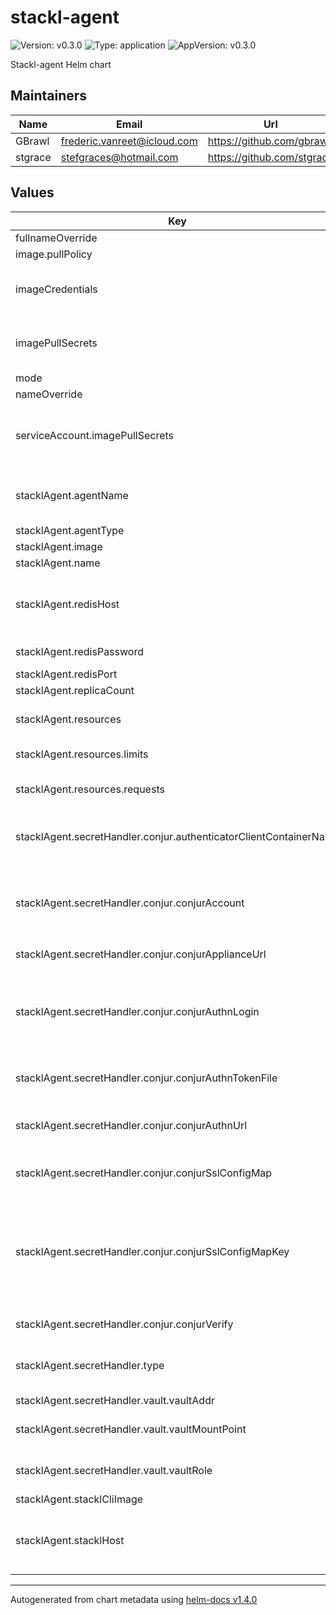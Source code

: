 # stackl-agent

![Version: v0.3.0](https://img.shields.io/badge/Version-v0.3.0-informational?style=flat-square) ![Type: application](https://img.shields.io/badge/Type-application-informational?style=flat-square) ![AppVersion: v0.3.0](https://img.shields.io/badge/AppVersion-v0.3.0-informational?style=flat-square)

Stackl-agent Helm chart

## Maintainers

| Name    | Email                       | Url                        |
| ------- | --------------------------- | -------------------------- |
| GBrawl  | frederic.vanreet@icloud.com | https://github.com/gbrawl  |
| stgrace | stefgraces@hotmail.com      | https://github.com/stgrace |

## Values

| Key                                                               | Type   | Default                                                                               | Description                                                                                                                 |
| ----------------------------------------------------------------- | ------ | ------------------------------------------------------------------------------------- | --------------------------------------------------------------------------------------------------------------------------- |
| fullnameOverride                                                  | string | `""`                                                                                  |                                                                                                                             |
| image.pullPolicy                                                  | string | `"Always"`                                                                            |                                                                                                                             |
| imageCredentials                                                  | list   | ``                                                                                    | ImagePullSecrets to be created in the Stackl namespace                                                                      |
| imagePullSecrets                                                  | list   | `[]`                                                                                  | Example imagePullSecrets: [name: pull-secret-name]                                                                          |
| mode                                                              | string | `"prod"`                                                                              |                                                                                                                             |
| nameOverride                                                      | string | `""`                                                                                  |                                                                                                                             |
| serviceAccount.imagePullSecrets                                   | list   | `""`                                                                                  | Example serviceAccount: imagePullSecrets: [name: pull-secret-name]                                                          |
| stacklAgent.agentName                                             | string | `"common"`                                                                            | Name of the agent. This can be used to target an agent                                                                      |
| stacklAgent.agentType                                             | string | `"kubernetes"`                                                                        |                                                                                                                             |
| stacklAgent.image                                                 | string | `"quay.io/stackl/stackl-agent:v0.3.0"`                                                |                                                                                                                             |
| stacklAgent.name                                                  | string | `"stackl-agent"`                                                                      |                                                                                                                             |
| stacklAgent.redisHost                                             | string | `"stackl-redis"`                                                                      | Stackl-Redis hostname. Defaults to Stackl-Redis service                                                                     |
| stacklAgent.redisPassword                                         | string | `""`                                                                                  | Stackl-Redis password                                                                                                       |
| stacklAgent.redisPort                                             | int    | `6379`                                                                                | Stackl-Redis port                                                                                                           |
| stacklAgent.replicaCount                                          | int    | `1`                                                                                   |                                                                                                                             |
| stacklAgent.resources                                             | object | `{"limits":{"cpu":"200m","memory":"64Mi"},"requests":{"cpu":"100m","memory":"64Mi"}}` | Stackl-agent resource limits and requests                                                                                   |
| stacklAgent.resources.limits                                      | object | `{"cpu":"200m","memory":"64Mi"}`                                                      | Stackl-agent resource limits                                                                                                |
| stacklAgent.resources.requests                                    | object | `{"cpu":"100m","memory":"64Mi"}`                                                      | Stackl-agent resource requests                                                                                              |
| stacklAgent.secretHandler.conjur.authenticatorClientContainerName | string | `"conjur-auth-client"`                                                                | Name of the container authenticating with Conjur                                                                            |
| stacklAgent.secretHandler.conjur.conjurAccount                    | string | `"default"`                                                                           | The account name designated to the Conjur appliance during initial configuration                                            |
| stacklAgent.secretHandler.conjur.conjurApplianceUrl               | string | `"https://conjur-conjur-oss.conjur.svc.cluster.local"`                                | Conjur URL                                                                                                                  |
| stacklAgent.secretHandler.conjur.conjurAuthnLogin                 | string | `"host/conjur/authn-k8s/stackl/apps/conjur-namespace"`                                | Specify the Conjur host that authenticates to Conjur. Set this value to a host id that is defined in policy                 |
| stacklAgent.secretHandler.conjur.conjurAuthnTokenFile             | string | `"/run/conjur/access-token"`                                                          | File to write Conjur access token to                                                                                        |
| stacklAgent.secretHandler.conjur.conjurAuthnUrl                   | string | `"https://conjur-conjur-oss.conjur.svc.cluster.local/authn-k8s/stackl"`               | Specify the credential service used to log into Conjur                                                                      |
| stacklAgent.secretHandler.conjur.conjurSslConfigMap               | string | `"conjur-cert"`                                                                       | Conjur config map with public SSL cert                                                                                      |
| stacklAgent.secretHandler.conjur.conjurSslConfigMapKey            | string | `"ssl-certificate"`                                                                   | Conjur config map Key. This must be the public SSL certificate value required for connecting to the Conjur follower service |
| stacklAgent.secretHandler.conjur.conjurVerify                     | string | `"False"`                                                                             | Verify Conjur requests                                                                                                      |
| stacklAgent.secretHandler.type                                    | string | `"conjur"`                                                                            | Secret handler to be used. Options are [base64, vault, conjur]                                                              |
| stacklAgent.secretHandler.vault.vaultAddr                         | string | `"https://vault.example.com"`                                                         | Vault address                                                                                                               |
| stacklAgent.secretHandler.vault.vaultMountPoint                   | string | `"auth/kubernetes"`                                                                   | Vault Kubernetes authentication config endpoint                                                                             |
| stacklAgent.secretHandler.vault.vaultRole                         | string | `"stackl"`                                                                            | Vault role to use Kubernetes authentication                                                                                 |
| stacklAgent.stacklCliImage                                        | string | `"quay.io/stackl/stackl-cli:v0.3.0"`                                                  | Stackl-CLI image                                                                                                            |
| stacklAgent.stacklHost                                            | string | `"http://stackl-core:8080"`                                                           | Stackl-core hostname. Defaults to stackl-core service                                                                       |

----------------------------------------------
Autogenerated from chart metadata using [helm-docs v1.4.0](https://github.com/norwoodj/helm-docs/releases/v1.4.0)
